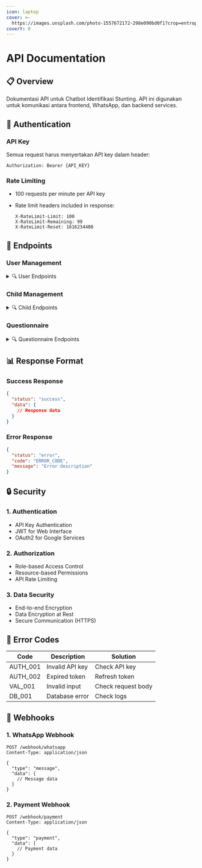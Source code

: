 ```yaml
---
icon: laptop
cover: >-
  https://images.unsplash.com/photo-1557672172-298e090bd0f1?crop=entropy&cs=srgb&fm=jpg&ixid=M3wxOTcwMjR8MHwxfHNlYXJjaHwxMHx8YWJzdHJhY3R8ZW58MHx8fHwxNzQ5NTQ3MDYyfDA&ixlib=rb-4.1.0&q=85
coverY: 0
---
```


# API Documentation

## 📋 Overview

Dokumentasi API untuk Chatbot Identifikasi Stunting. API ini digunakan untuk komunikasi antara frontend, WhatsApp, dan backend services.

## 🔑 Authentication

### API Key

Semua request harus menyertakan API key dalam header:

```http
Authorization: Bearer {API_KEY}
```

### Rate Limiting

* 100 requests per minute per API key
*   Rate limit headers included in response:

    ```http
    X-RateLimit-Limit: 100
    X-RateLimit-Remaining: 99
    X-RateLimit-Reset: 1616234400
    ```

## 📡 Endpoints

### User Management

<details>

<summary>🔍 User Endpoints</summary>

**Register User**

```http
POST /api/users/register
Content-Type: application/json

{
  "name": "String",
  "phone": "String",
  "address": "String",
  "birthDate": "Date"
}
```

**Get User**

```http
GET /api/users/{phone}
```

</details>

### Child Management

<details>

<summary>🔍 Child Endpoints</summary>

**Register Child**

```http
POST /api/children
Content-Type: application/json

{
  "userId": "String",
  "name": "String",
  "birthDate": "Date",
  "gender": "String",
  "height": "Number",
  "weight": "Number",
  "headCircumference": "Number"
}
```

**Get Child**

```http
GET /api/children/{childId}
```

</details>

### Questionnaire

<details>

<summary>🔍 Questionnaire Endpoints</summary>

**Submit Questionnaire**

```http
POST /api/questionnaires
Content-Type: application/json

{
  "childId": "String",
  "type": "String",
  "answers": [
    {
      "questionId": "String",
      "answer": "String"
    }
  ]
}
```

**Get Results**

```http
GET /api/questionnaires/{childId}
```

</details>

## 📊 Response Format

### Success Response

```json
{
  "status": "success",
  "data": {
    // Response data
  }
}
```

### Error Response

```json
{
  "status": "error",
  "code": "ERROR_CODE",
  "message": "Error description"
}
```

## 🔒 Security

### 1. Authentication

* API Key Authentication
* JWT for Web Interface
* OAuth2 for Google Services

### 2. Authorization

* Role-based Access Control
* Resource-based Permissions
* API Rate Limiting

### 3. Data Security

* End-to-end Encryption
* Data Encryption at Rest
* Secure Communication (HTTPS)

## 📝 Error Codes

| Code      | Description     | Solution           |
| --------- | --------------- | ------------------ |
| AUTH\_001 | Invalid API key | Check API key      |
| AUTH\_002 | Expired token   | Refresh token      |
| VAL\_001  | Invalid input   | Check request body |
| DB\_001   | Database error  | Check logs         |

## 🔄 Webhooks

### 1. WhatsApp Webhook

```http
POST /webhook/whatsapp
Content-Type: application/json

{
  "type": "message",
  "data": {
    // Message data
  }
}
```

### 2. Payment Webhook

```http
POST /webhook/payment
Content-Type: application/json

{
  "type": "payment",
  "data": {
    // Payment data
  }
}
```

